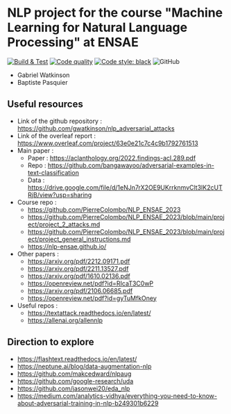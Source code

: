 # NLP project for the course "Machine Learning for Natural Language Processing" at ENSAE

[![Build & Test](https://github.com/gwatkinson/nlp_adversarial_attacks/actions/workflows/main.yml/badge.svg)](https://github.com/gwatkinson/nlp_adversarial_attacks/actions/workflows/main.yml)
[![Code quality](https://github.com/gwatkinson/nlp_adversarial_attacks/actions/workflows/quality.yml/badge.svg)](https://github.com/gwatkinson/nlp_adversarial_attacks/actions/workflows/quality.yml)
[![Code style: black](https://img.shields.io/badge/code%20style-black-000000.svg)](https://github.com/psf/black)
![GitHub](https://img.shields.io/github/license/gwatkinson/nlp_adversarial_attacks)

* Gabriel Watkinson
* Baptiste Pasquier

## Useful resources

* Link of the github repository : https://github.com/gwatkinson/nlp_adversarial_attacks
* Link of the overleaf report : https://www.overleaf.com/project/63e0e21c7c4c9b1792761513
* Main paper :
  * Paper : https://aclanthology.org/2022.findings-acl.289.pdf
  * Repo : https://github.com/bangawayoo/adversarial-examples-in-text-classification
  * Data : https://drive.google.com/file/d/1eNJn7rX2OE9UKrrknmvClt3IK2cUTRjB/view?usp=sharing
* Course repo :
  * https://github.com/PierreColombo/NLP_ENSAE_2023
  * https://github.com/PierreColombo/NLP_ENSAE_2023/blob/main/project/project_2_attacks.md
  * https://github.com/PierreColombo/NLP_ENSAE_2023/blob/main/project/project_general_instructions.md
  * https://nlp-ensae.github.io/
* Other papers :
  * https://arxiv.org/pdf/2212.09171.pdf
  * https://arxiv.org/pdf/2211.13527.pdf
  * https://arxiv.org/pdf/1610.02136.pdf
  * https://openreview.net/pdf?id=RIcaT3C0wP
  * https://arxiv.org/pdf/2106.06685.pdf
  * https://openreview.net/pdf?id=gyTuMfkOney
* Useful repos :
  * https://textattack.readthedocs.io/en/latest/
  * https://allenai.org/allennlp

## Direction to explore

* https://flashtext.readthedocs.io/en/latest/
* https://neptune.ai/blog/data-augmentation-nlp
* https://github.com/makcedward/nlpaug
* https://github.com/google-research/uda
* https://github.com/jasonwei20/eda_nlp
* https://medium.com/analytics-vidhya/everything-you-need-to-know-about-adversarial-training-in-nlp-b249301b6229
